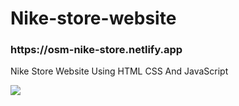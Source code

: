 # Nike-store-website
<h3>https://osm-nike-store.netlify.app</h3>
<p>Nike Store Website Using HTML CSS And JavaScript</p>
<img src="preview.png">
